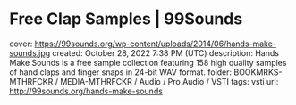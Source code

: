 # Free Clap Samples | 99Sounds

cover: https://99sounds.org/wp-content/uploads/2014/06/hands-make-sounds.jpg
created: October 28, 2022 7:38 PM (UTC)
description: Hands Make Sounds is a free sample collection featuring 158 high quality samples of hand claps and finger snaps in 24-bit WAV format.
folder: BOOKMRKS-MTHRFCKR / MEDIA-MTHRFCKR / Audio / Pro Audio / VSTI
tags: vsti
url: http://99sounds.org/hands-make-sounds